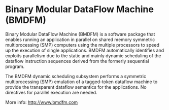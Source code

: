# Binary Modular DataFlow Machine (BMDFM)

Binary Modular DataFlow Machine (BMDFM) is a software package that enables running an application in parallel on shared memory symmetric multiprocessing (SMP) computers using the multiple processors to speed up the execution of single applications. BMDFM automatically identifies and exploits parallelism due to the static and mainly dynamic scheduling of the dataflow instruction sequences derived from the formerly sequential program.

The BMDFM dynamic scheduling subsystem performs a symmetric multiprocessing (SMP) emulation of a tagged-token dataflow machine to provide the transparent dataflow semantics for the applications. No directives for parallel execution are needed.

More info: http://www.bmdfm.com
